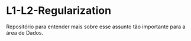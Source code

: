 # L1-L2-Regularization
Repositório para entender mais sobre esse assunto tão importante para a área de Dados.

